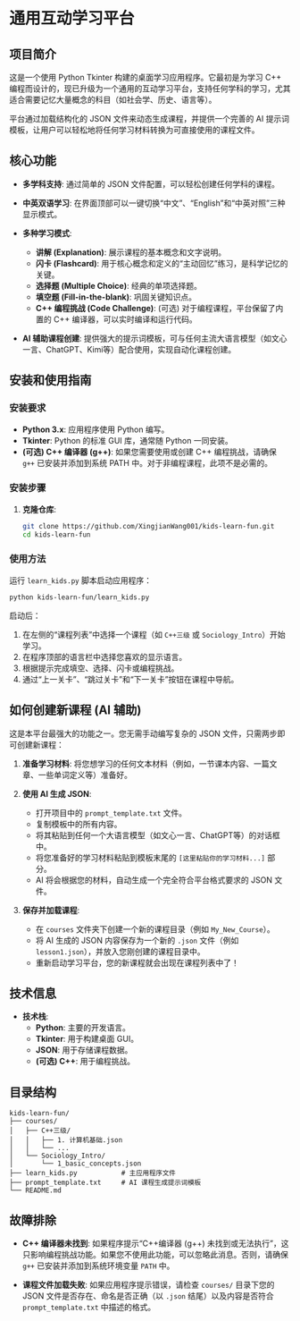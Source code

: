 # 通用互动学习平台

## 项目简介

这是一个使用 Python Tkinter 构建的桌面学习应用程序。它最初是为学习 C++ 编程而设计的，现已升级为一个通用的互动学习平台，支持任何学科的学习，尤其适合需要记忆大量概念的科目（如社会学、历史、语言等）。

平台通过加载结构化的 JSON 文件来动态生成课程，并提供一个完善的 AI 提示词模板，让用户可以轻松地将任何学习材料转换为可直接使用的课程文件。

## 核心功能

*   **多学科支持**: 通过简单的 JSON 文件配置，可以轻松创建任何学科的课程。
*   **中英双语学习**: 在界面顶部可以一键切换“中文”、“English”和“中英对照”三种显示模式。
*   **多种学习模式**:
    *   **讲解 (Explanation)**: 展示课程的基本概念和文字说明。
    *   **闪卡 (Flashcard)**: 用于核心概念和定义的“主动回忆”练习，是科学记忆的关键。
    *   **选择题 (Multiple Choice)**: 经典的单项选择题。
    *   **填空题 (Fill-in-the-blank)**: 巩固关键知识点。
    *   **C++ 编程挑战 (Code Challenge)**: (可选) 对于编程课程，平台保留了内置的 C++ 编译器，可以实时编译和运行代码。

*   **AI 辅助课程创建**: 提供强大的提示词模板，可与任何主流大语言模型（如文心一言、ChatGPT、Kimi等）配合使用，实现自动化课程创建。

## 安装和使用指南

### 安装要求

*   **Python 3.x**: 应用程序使用 Python 编写。
*   **Tkinter**: Python 的标准 GUI 库，通常随 Python 一同安装。
*   **(可选) C++ 编译器 (g++)**: 如果您需要使用或创建 C++ 编程挑战，请确保 `g++` 已安装并添加到系统 PATH 中。对于非编程课程，此项不是必需的。

### 安装步骤

1.  **克隆仓库**:
    ```bash
    git clone https://github.com/XingjianWang001/kids-learn-fun.git
    cd kids-learn-fun
    ```

### 使用方法

运行 `learn_kids.py` 脚本启动应用程序：

```bash
python kids-learn-fun/learn_kids.py
```

启动后：
1.  在左侧的“课程列表”中选择一个课程（如 `C++三级` 或 `Sociology_Intro`）开始学习。
2.  在程序顶部的语言栏中选择您喜欢的显示语言。
3.  根据提示完成填空、选择、闪卡或编程挑战。
4.  通过“上一关卡”、“跳过关卡”和“下一关卡”按钮在课程中导航。

## 如何创建新课程 (AI 辅助)

这是本平台最强大的功能之一。您无需手动编写复杂的 JSON 文件，只需两步即可创建新课程：

1.  **准备学习材料**: 将您想学习的任何文本材料（例如，一节课本内容、一篇文章、一些单词定义等）准备好。

2.  **使用 AI 生成 JSON**:
    *   打开项目中的 `prompt_template.txt` 文件。
    *   复制模板中的所有内容。
    *   将其粘贴到任何一个大语言模型（如文心一言、ChatGPT等）的对话框中。
    *   将您准备好的学习材料粘贴到模板末尾的 `[这里粘贴你的学习材料...]` 部分。
    *   AI 将会根据您的材料，自动生成一个完全符合平台格式要求的 JSON 文件。

3.  **保存并加载课程**:
    *   在 `courses` 文件夹下创建一个新的课程目录（例如 `My_New_Course`）。
    *   将 AI 生成的 JSON 内容保存为一个新的 `.json` 文件（例如 `lesson1.json`），并放入您刚创建的课程目录中。
    *   重新启动学习平台，您的新课程就会出现在课程列表中了！

## 技术信息

*   **技术栈**:
    *   **Python**: 主要的开发语言。
    *   **Tkinter**: 用于构建桌面 GUI。
    *   **JSON**: 用于存储课程数据。
    *   **(可选) C++**: 用于编程挑战。

## 目录结构

```
kids-learn-fun/
├── courses/
│   ├── C++三级/
│   │   ├── 1. 计算机基础.json
│   │   └── ...
│   └── Sociology_Intro/
│       └── 1_basic_concepts.json
├── learn_kids.py           # 主应用程序文件
├── prompt_template.txt     # AI 课程生成提示词模板
└── README.md
```

## 故障排除

*   **C++ 编译器未找到**:
    如果程序提示“C++编译器 (g++) 未找到或无法执行”，这只影响编程挑战功能。如果您不使用此功能，可以忽略此消息。否则，请确保 `g++` 已安装并添加到系统环境变量 `PATH` 中。

*   **课程文件加载失败**:
    如果应用程序提示错误，请检查 `courses/` 目录下您的 JSON 文件是否存在、命名是否正确（以 `.json` 结尾）以及内容是否符合 `prompt_template.txt` 中描述的格式。
